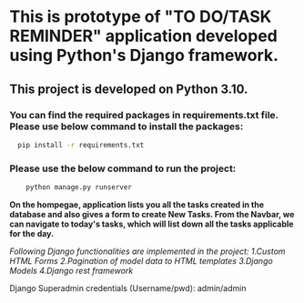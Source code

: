 # This is prototype of "TO DO/TASK REMINDER" application developed using Python's Django framework.

## This project is developed on Python 3.10.

### You can find the required packages in requirements.txt file. Please use below command to install the packages:
```bash
  pip install -r requirements.txt
```


### Please use the below command to run the project:
```bash 
    python manage.py runserver
```

<!-- Strong -->
**On the hompegae, application lists you all the tasks created in the database and also gives a form to create New Tasks.
From the Navbar, we can navigate to today's tasks, which will list down all the tasks applicable for the day.** 

<!-- Italics -->
*Following Django functionalities are implemented in the project:
1.Custom HTML Forms
2.Pagination of model data to HTML templates
3.Django Models
4.Django rest framework*


Django Superadmin credentials (Username/pwd):
admin/admin

